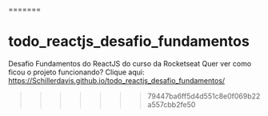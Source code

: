 =======
# todo_reactjs_desafio_fundamentos
Desafio Fundamentos do ReactJS do curso da Rocketseat
Quer ver como ficou o projeto funcionando?
Clique aqui: https://Schillerdavis.github.io/todo_reactjs_desafio_fundamentos/
>>>>>>> 79447ba6ff5d4d551c8e0f069b22a557cbb2fe50
